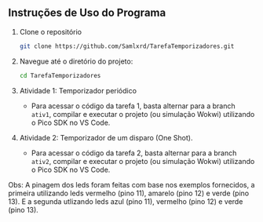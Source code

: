 ## Instruções de Uso do Programa
1. Clone o repositório
    ```bash
    git clone https://github.com/Samlxrd/TarefaTemporizadores.git

2. Navegue até o diretório do projeto:
    ```bash
    cd TarefaTemporizadores

3. Atividade 1: Temporizador periódico
    - Para acessar o código da tarefa 1, basta alternar para a branch `ativ1`, compilar e executar o projeto (ou simulação Wokwi) utilizando o Pico SDK no VS Code.

5. Atividade 2: Temporizador de um disparo (One Shot).
    - Para acessar o código da tarefa 2, basta alternar para a branch `ativ2`, compilar e executar o projeto (ou simulação Wokwi) utilizando o Pico SDK no VS Code.

Obs: A pinagem dos leds foram feitas com base nos exemplos fornecidos, a primeira utilizando leds vermelho (pino 11), amarelo (pino 12) e verde (pino 13). E a segunda utlizando leds azul (pino 11), vermelho (pino 12) e verde (pino 13).